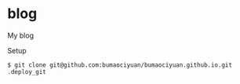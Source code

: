 # blog
My blog

Setup
```
$ git clone git@github.com:bumaociyuan/bumaociyuan.github.io.git .deploy_git
```
